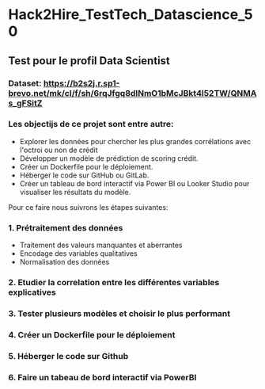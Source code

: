 # Hack2Hire_TestTech_Datascience_50
## Test pour le profil Data Scientist
### Dataset: https://b2s2j.r.sp1-brevo.net/mk/cl/f/sh/6rqJfgq8dINmO1bMcJBkt4l52TW/QNMAs_gFSitZ
### Les objectijs de ce projet sont entre autre:

- Explorer les données pour chercher les plus grandes corrélations avec l'octroi ou non de crédit
- Développer un modèle de prédiction de scoring crédit.
- Créer un Dockerfile pour le déploiement.
- Héberger le code sur GitHub ou GitLab.
- Créer un tableau de bord interactif via Power BI ou Looker Studio pour visualiser les résultats du modèle.
  
Pour ce faire nous suivrons les étapes suivantes:

  ### 1. Prétraitement des données
  - Traitement des valeurs manquantes et aberrantes
  - Encodage des variables qualitatives
  - Normalisation des données
### 2. Etudier la correlation entre les différentes variables explicatives
### 3. Tester plusieurs modèles et choisir le plus performant
### 4. Créer un Dockerfile pour le déploiement
### 5. Héberger le code sur Github
### 6. Faire un tabeau de bord interactif via PowerBI
    
